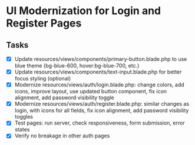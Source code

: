 # UI Modernization for Login and Register Pages

## Tasks
- [x] Update resources/views/components/primary-button.blade.php to use blue theme (bg-blue-600, hover:bg-blue-700, etc.)
- [x] Update resources/views/components/text-input.blade.php for better focus styling (optional)
- [x] Modernize resources/views/auth/login.blade.php: change colors, add icons, improve layout, use updated button component, fix icon alignment, add password visibility toggle
- [x] Modernize resources/views/auth/register.blade.php: similar changes as login, with icons for all fields, fix icon alignment, add password visibility toggles
- [x] Test pages: run server, check responsiveness, form submission, error states
- [x] Verify no breakage in other auth pages
